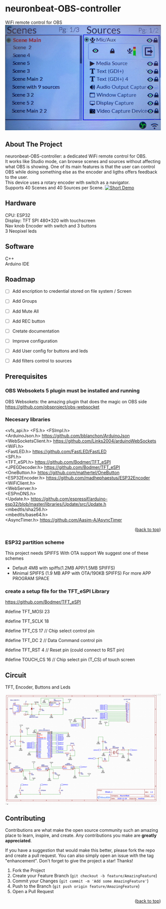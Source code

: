 # neuronbeat-OBS-controller
WiFi remote control for OBS
![alt text](https://github.com/Mesihas/neuronbeat-OBS-controller/blob/main/Docs/images/NeuronBeat-OBS-Controller-popmenu.png)

## About The Project
neuronbeat-OBS-controller: a dedicated WiFi remote control for OBS.   
It works like Studio mode, can browse scenes and sources without affecting what OBS is showing.
One of its main features is that the user can control OBS while doing something else as the encoder and ligths
offers feedback to the user.    
This device uses a rotary encoder with switch as a navigator.   
Supports 40 Scenes and 40 Sources per Scene. 
[![Short Demo](https://img.youtube.com/vi/gIc_GHmdLuY/0.jpg)](https://www.youtube.com/watch?v=gIc_GHmdLuY)


## Hardware
CPU: ESP32   
Display: TFT SPI 480*320 with touchscreen   
Nav knob Encoder with switch and 3 buttons   
3 Neopixel leds   

## Software
C++   
Arduino IDE   

<!-- ROADMAP -->
## Roadmap

- [ ] Add encription to credential stored on file system / Screen
- [ ] Add Groups
- [ ] Add Mute All
- [ ] Add REC button
- [ ] Cretate documentation
- [ ] Improve configuration
- [ ] Add User config for buttons and leds
- [ ] Add filters control to sources


## Prerequisites
### OBS Websokets 5 plugin must be installed and running
OBS Websokets: the amazing plugin that does the magic on OBS side   
https://github.com/obsproject/obs-websocket

### Necesary libraries 

 <vfs_api.h> <FS.h> <FSImpl.h>   
 <ArduinoJson.h> https://github.com/bblanchon/ArduinoJson   
 <WebSocketsClient.h> https://github.com/Links2004/arduinoWebSockets   
 <WiFi.h>   
 <FastLED.h> https://github.com/FastLED/FastLED   
 <SPI.h>   
 <TFT_eSPI.h> https://github.com/Bodmer/TFT_eSPI   
 <JPEGDecoder.h> https://github.com/Bodmer/TFT_eSPI   
 <OneButton.h> https://github.com/mathertel/OneButton   
 <ESP32Encoder.h> https://github.com/madhephaestus/ESP32Encoder   
 <WiFiClient.h>   
 <WebServer.h>   
 <ESPmDNS.h>   
 <Update.h> https://github.com/espressif/arduino-esp32/blob/master/libraries/Update/src/Update.h   
 <mbedtls/sha256.h>   
 <mbedtls/base64.h>   
 <AsyncTimer.h> https://github.com/Aasim-A/AsyncTimer   


<p align="right">(<a href="#top">back to top</a>)</p>

### ESP32 partition scheme
This project needs SPIFFS With OTA support
We suggest one of these schemes
* Default 4MB with spiffs(1.2MB APP/1.5MB SPIFFS)
* Minimal SPIFFS (1.9 MB APP with OTA/190KB SPIFFS) For more APP PROGRAM SPACE


### create a setup file for the TFT_eSPI Library
https://github.com/Bodmer/TFT_eSPI


#define TFT_MOSI 23   

#define TFT_SCLK 18   

#define TFT_CS   17  // Chip select control pin   

#define TFT_DC    2  // Data Command control pin  

#define TFT_RST   4  // Reset pin (could connect to RST pin)   

#define TOUCH_CS 16    // Chip select pin (T_CS) of touch screen   


## Circuit 

TFT, Encoder, Buttons and Leds

![alt text](https://github.com/Mesihas/neuronbeat-OBS-controller/blob/main/NeuronBeat%20Controller%20circuit.png)

<!-- CONTRIBUTING -->
## Contributing

Contributions are what make the open source community such an amazing place to learn, inspire, and create. Any contributions you make are **greatly appreciated**.

If you have a suggestion that would make this better, please fork the repo and create a pull request. You can also simply open an issue with the tag "enhancement".
Don't forget to give the project a star! Thanks!

1. Fork the Project
2. Create your Feature Branch (`git checkout -b feature/AmazingFeature`)
3. Commit your Changes (`git commit -m 'Add some AmazingFeature'`)
4. Push to the Branch (`git push origin feature/AmazingFeature`)
5. Open a Pull Request

<p align="right">(<a href="#top">back to top</a>)</p>